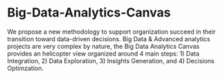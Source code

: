 # Big-Data-Analytics-Canvas
We propose a new methodology to support organization succeed in their transition toward data-driven decisions. Big Data &amp; Advanced analytics projects are very complex by nature, the Big Data Analytics Canvas provides an helicopter view organized around 4 main steps: 1) Data Integration, 2) Data Exploration, 3) Insights Generation, and 4) Decisions Optimzation.
